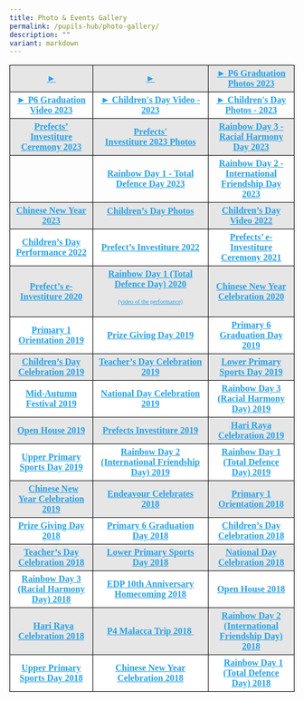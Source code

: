 ```yaml
---
title: Photo & Events Gallery
permalink: /pupils-hub/photo-gallery/
description: ""
variant: markdown
---
```

<table border="0" style="box-sizing:inherit;border-collapse:collapse;border-spacing:0;max-width:100%;color:#222;font-family:&quot;font-style:normal;font-variant-ligatures:normal;font-variant-caps:normal;font-weight:400;letter-spacing:normal;orphans:2;text-align:start;text-transform:none;white-space:normal;widows:2;word-spacing:0;-webkit-text-stroke-width:0;background-color:#fff;text-decoration-thickness:initial;text-decoration-style:initial;text-decoration-color:initial;width:799px;height:498px">
  <tbody style="box-sizing: inherit;">
		  <tr>
    <td valign="center" height="21" style="box-sizing: inherit; padding: 5px 10px; background: #e6e6e6;border: 1px solid #000; height: 21px; width: 247px; text-align: center;">
      <strong style="box-sizing: inherit; font-weight: 700;"><a href="" target="_blank" rel="noopener noreferrer" style="box-sizing: inherit; background-color: transparent; transition: all 0.25s ease-in-out 0s; text-decoration: underline; color: #25a0e8;">
      <b style="box-sizing: inherit; font-weight: 700;">► </b>
      </a> </strong></td><td valign="center" height="21" style="box-sizing: inherit; background: #e6e6e6;padding: 5px 10px; border: 1px solid #000; height: 21px; width: 247px; text-align: center;">
      <strong style="box-sizing: inherit; font-weight: 700;"><a href="" target="_blank" rel="noopener noreferrer" style="box-sizing: inherit; background-color: transparent; transition: all 0.25s ease-in-out 0s; text-decoration: underline; color: #25a0e8;">
      <b style="box-sizing: inherit; font-weight: 700;">► </b>
				</a> </strong></td>
    <td valign="center" height="21" style="box-sizing: inherit; padding: 5px 10px;background: #e6e6e6; border: 1px solid #000; height: 21px; width: 247px; text-align: center;">
      <strong style="box-sizing: inherit; font-weight: 700;"><a href="https://drive.google.com/drive/folders/1mEkoWNeBTYyzi9sY-BzahoYM1gBoM6K2?usp=sharing" target="_blank" rel="noopener noreferrer" style="box-sizing: inherit; background-color: transparent; transition: all 0.25s ease-in-out 0s; text-decoration: underline; color: #25a0e8;">
      <b style="box-sizing: inherit; font-weight: 700;">► P6 Graduation Photos 2023 </b>
				</a> </strong></td>
  </tr>
  <tr>
    <td valign="center" height="21" style="box-sizing: inherit; padding: 5px 10px; border: 1px solid #000; height: 21px; width: 247px; text-align: center;">
      <strong style="box-sizing: inherit; font-weight: 700;"><a href="https://www.youtube.com/watch?v=5abMGr3AAfo&quot;&quot;" target="_blank" rel="noopener noreferrer" style="box-sizing: inherit; background-color: transparent; transition: all 0.25s ease-in-out 0s; text-decoration: underline; color: #25a0e8;">
      <b style="box-sizing: inherit; font-weight: 700;">► P6 Graduation Video 2023 </b>
      </a> </strong></td><td valign="center" height="21" style="box-sizing: inherit; padding: 5px 10px; border: 1px solid #000; height: 21px; width: 247px; text-align: center;">
      <strong style="box-sizing: inherit; font-weight: 700;"><a href="https://www.youtube.com/watch?v=VCKHBtfwy_E" target="_blank" rel="noopener noreferrer" style="box-sizing: inherit; background-color: transparent; transition: all 0.25s ease-in-out 0s; text-decoration: underline; color: #25a0e8;">
      <b style="box-sizing: inherit; font-weight: 700;">► Children's Day Video - 2023</b>
				</a> </strong></td>
    <td valign="center" height="21" style="box-sizing: inherit; padding: 5px 10px; border: 1px solid #000; height: 21px; width: 247px; text-align: center;">
      <strong style="box-sizing: inherit; font-weight: 700;"><a href="https://photos.app.goo.gl/H9oWVfUn4zvWiyr78" target="_blank" rel="noopener noreferrer" style="box-sizing: inherit; background-color: transparent; transition: all 0.25s ease-in-out 0s; text-decoration: underline; color: #25a0e8;">
      <b style="box-sizing: inherit; font-weight: 700;">► Children's Day Photos - 2023</b>
				</a> </strong></td>
  </tr>
  <tr>
    <td valign="center" height="21" style="box-sizing: inherit; padding: 5px 10px; border: 1px solid #000; height: 21px; width: 247px; text-align: center;background: #e6e6e6;">
      <strong style="box-sizing: inherit; font-weight: 700;"><a href="https://www.youtube.com/watch?v=Dr6oX1Ih3HI" target="_blank" rel="noopener noreferrer" style="box-sizing: inherit; background-color: transparent; transition: all 0.25s ease-in-out 0s; text-decoration: underline; color: #25a0e8;">
      <b style="box-sizing: inherit; font-weight: 700;">Prefects’ Investiture Ceremony 2023</b>
      </a> </strong></td><td valign="center" height="21" style="box-sizing: inherit; background: #e6e6e6;padding: 5px 10px; border: 1px solid #000; height: 21px; width: 247px; text-align: center;">
      <strong style="box-sizing: inherit; font-weight: 700;"><a href="https://drive.google.com/drive/folders/1dujtr26ibk4wjdgCZQ7lrkh2qMyLAVks?usp=sharing" target="_blank" rel="noopener noreferrer" style="box-sizing: inherit; background-color: transparent; transition: all 0.25s ease-in-out 0s; text-decoration: underline; color: #25a0e8;">
      <b style="box-sizing: inherit; font-weight: 700;">Prefects' Investiture&nbsp;2023&nbsp;Photos</b>
				</a> </strong></td>
    <td valign="center" height="21" style="box-sizing: inherit; background: #e6e6e6;padding: 5px 10px; border: 1px solid #000; height: 21px; width: 247px; text-align: center;">
      <strong style="box-sizing: inherit; font-weight: 700;"><a href="https://www.youtube.com/watch?v=OkuA-RqzGlo" target="_blank" rel="noopener noreferrer" style="box-sizing: inherit; background-color: transparent; transition: all 0.25s ease-in-out 0s; text-decoration: underline; color: #25a0e8;">
      <b style="box-sizing: inherit; font-weight: 700;">Rainbow Day 3 - Racial Harmony Day 2023</b>
				</a> </strong></td>
  </tr>
   
  <tr><td valign="center" height="21" style="box-sizing: inherit; padding: 5px 10px; border: 1px solid #000; height: 21px; width: 247px; text-align: center;">
      <strong style="box-sizing: inherit; font-weight: 700;">
      <a href="" target="_blank" rel="noopener noreferrer" style="box-sizing: inherit; background-color: transparent; transition: all 0.25s ease-in-out 0s; text-decoration: underline; color: #25a0e8;">
      <b style="box-sizing: inherit; font-weight: 700;"></b>
      </a>
      </strong>
    </td>  
    <td valign="center" height="21" style="box-sizing: inherit; padding: 5px 10px; border: 1px solid #000; height: 21px; width: 247px; text-align: center;">
      <strong style="box-sizing: inherit; font-weight: 700;">
      <a href="https://photos.app.goo.gl/1FFc2siZjE4WwA289" target="_blank" rel="noopener noreferrer" style="box-sizing: inherit; background-color: transparent; transition: all 0.25s ease-in-out 0s; text-decoration: underline; color: #25a0e8;">
      <b style="box-sizing: inherit; font-weight: 700;">Rainbow Day 1 - Total Defence Day 2023</b>
      </a>
      </strong>
    </td>
    <td valign="center" height="21" style="box-sizing: inherit; padding: 5px 10px; border: 1px solid #000; height: 21px; width: 247px; text-align: center;">
      <strong style="box-sizing: inherit; font-weight: 700;">
      <a href="https://youtu.be/4brASnTUud8" target="_blank" rel="noopener noreferrer" style="box-sizing: inherit; background-color: transparent; transition: all 0.25s ease-in-out 0s; text-decoration: underline; color: #25a0e8;">
      <b style="box-sizing: inherit; font-weight: 700;">Rainbow Day 2 - International Friendship Day 2023</b>
      </a>
      </strong>
    </td>
    </tr><tr style="box-sizing: inherit; background: #e6e6e6;">
      <td valign="center" height="21" style="box-sizing: inherit; padding: 5px 10px; border: 1px solid #000; height: 21px; width: 247px; text-align: center;">
        <strong style="box-sizing: inherit; font-weight: 700;">
        <a href="https://photos.app.goo.gl/HHocnvTuf5Rb8kZy6" target="_blank" rel="noopener noreferrer" style="box-sizing: inherit; background-color: transparent; transition: all 0.25s ease-in-out 0s; text-decoration: underline; color: #25a0e8;">
        <b style="box-sizing: inherit; font-weight: 700;">Chinese New Year 2023</b>
        </a>
        </strong>
      </td>
      <td style="box-sizing: inherit; padding: 5px 10px; border: 1px solid #000; height: 21px; width: 267px; text-align: center;">
        <strong style="box-sizing: inherit; font-weight: 700;">
        <a href="https://photos.app.goo.gl/3jeHjuTzqWo3Sorb7" target="_blank" rel="noopener noreferrer" style="box-sizing: inherit; background-color: transparent; transition: all 0.25s ease-in-out 0s; text-decoration: underline; color: #25a0e8;">
        <b style="box-sizing: inherit; font-weight: 700;">Children’s Day Photos</b>
        </a>
        </strong>
        <p style="box-sizing: inherit; font-size: 1em;"></p>
      </td>
      <td style="box-sizing: inherit; padding: 5px 10px; border: 1px solid #000; height: 21px; width: 263px; text-align: center;">
        <a href="https://youtu.be/JRZ3Y81HYL4" target="_blank" rel="noopener noreferrer" style="box-sizing: inherit; background-color: transparent; transition: all 0.25s ease-in-out 0s; text-decoration: underline; color: #25a0e8;">
        <strong style="box-sizing: inherit; font-weight: 700;">
        <b style="box-sizing: inherit; font-weight: 700;">Children’s Day Video 2022</b>
        </strong>
        </a>
      </td>
    </tr>
    <tr style="box-sizing: inherit; background: #fff;">
      <td style="box-sizing: inherit; padding: 5px 10px; border: 1px solid #000; width: 263px; text-align: center;">
        <strong style="box-sizing: inherit; font-weight: 700;">
        <b style="box-sizing: inherit; font-weight: 700;">
        <a href="https://youtu.be/r0q3ewxuKNo" target="_blank" rel="noopener noreferrer" style="box-sizing: inherit; background-color: transparent; transition: all 0.25s ease-in-out 0s; text-decoration: underline; color: #25a0e8;">
        Children’s Day Performance 2022
        </a>
        <br style="box-sizing: inherit;">
        </b>
        </strong>
      </td>
      <td style="box-sizing: inherit; padding: 5px 10px; border: 1px solid #000; width: 263px; text-align: center;">
        <strong style="box-sizing: inherit; font-weight: 700;">
        <b style="box-sizing: inherit; font-weight: 700;">
        <a href="https://youtu.be/UsolL1ErW-o" target="_blank" rel="noopener noreferrer" style="box-sizing: inherit; background-color: transparent; transition: all 0.25s ease-in-out 0s; text-decoration: underline; color: #25a0e8;">
        Prefect’s Investiture 2022
        </a>
        <br style="box-sizing: inherit;">
        </b>
        </strong>
      </td>
      <td style="box-sizing: inherit; padding: 5px 10px; border: 1px solid #000; width: 263px; text-align: center;">
        <strong style="box-sizing: inherit; font-weight: 700;">
        <b style="box-sizing: inherit; font-weight: 700;">
        <a href="https://youtu.be/mA7TnK2MSSs" target="_blank" rel="noopener noreferrer" style="box-sizing: inherit; background-color: transparent; transition: all 0.25s ease-in-out 0s; text-decoration: underline; color: #25a0e8;">
        Prefects’ e-Investiture Ceremony 2021
        </a>
        <br style="box-sizing: inherit;">
        </b>
        </strong>
      </td>
    </tr>
    <tr style="box-sizing: inherit; background: #e6e6e6;">
      <td valign="center" height="21" style="box-sizing: inherit; padding: 5px 10px; border: 1px solid #000; height: 21px; width: 247px; text-align: center;">
        <strong style="box-sizing: inherit; font-weight: 700;">
        <a href="https://www.youtube.com/watch?v=AUzKmqPVeA4" data-wplink-edit="true" style="box-sizing: inherit; background-color: transparent; transition: all 0.25s ease-in-out 0s; text-decoration: underline; color: #25a0e8;">
        Prefect’s e-Investiture 2020
        </a>
        </strong>
      </td>
      <td style="box-sizing: inherit; padding: 5px 10px; border: 1px solid #000; height: 21px; width: 267px; text-align: center;">
        <strong style="box-sizing: inherit; font-weight: 700;">
        <a href="https://photos.app.goo.gl/DzYha47DnouMP4TP8" target="_blank" rel="noopener noreferrer" style="box-sizing: inherit; background-color: transparent; transition: all 0.25s ease-in-out 0s; text-decoration: underline; color: #25a0e8;">
        <b style="box-sizing: inherit; font-weight: 700;">Rainbow Day 1 (Total Defence Day) 2020</b>
        </a>
        </strong>
        <p style="box-sizing: inherit; font-size: 1em;"></p>
        <p style="box-sizing: inherit; font-size: 1em;">
          <a href="https://youtu.be/DtWGrG3ohng" target="_blank" rel="noopener noreferrer" style="box-sizing: inherit; background-color: transparent; transition: all 0.25s ease-in-out 0s; text-decoration: underline; color: #25a0e8;">
          <span style="box-sizing: inherit; font-size: 8pt;">(video of the performance)</span>
          </a>
        </p>
      </td>
      <td style="box-sizing: inherit; padding: 5px 10px; border: 1px solid #000; height: 21px; width: 263px; text-align: center;">
        <a href="https://photos.app.goo.gl/eSLXhm4cwf4iaZUcA" target="_blank" rel="noopener noreferrer" style="box-sizing: inherit; background-color: transparent; transition: all 0.25s ease-in-out 0s; text-decoration: underline; color: #25a0e8;">
        <strong style="box-sizing: inherit; font-weight: 700;">
        <b style="box-sizing: inherit; font-weight: 700;">Chinese New Year Celebration 2020</b>
        </strong>
        </a>
      </td>
    </tr>
    <tr style="box-sizing: inherit; background: #fff;">
      <td valign="center" height="21" style="box-sizing: inherit; padding: 5px 10px; border: 1px solid #000; height: 21px; width: 247px; text-align: center;">
        <strong style="box-sizing: inherit; font-weight: 700;">
        <b style="box-sizing: inherit; font-weight: 700;">
        <a href="https://photos.app.goo.gl/GSR9ejt5soopDyhz9" target="_blank" rel="noopener noreferrer" style="box-sizing: inherit; background-color: transparent; transition: all 0.25s ease-in-out 0s; text-decoration: underline; color: #25a0e8;">
        Primary 1 Orientation 2019
        </a>
        </b>
        </strong>
      </td>
      <td style="box-sizing: inherit; padding: 5px 10px; border: 1px solid #000; height: 21px; width: 267px; text-align: center;">
        <strong style="box-sizing: inherit; font-weight: 700;">
        <a href="https://photos.app.goo.gl/tEzBDjTJU1nKFfRD8" target="_blank" rel="noopener noreferrer" style="box-sizing: inherit; background-color: transparent; transition: all 0.25s ease-in-out 0s; text-decoration: underline; color: #25a0e8;">
        Prize Giving Day 2019
        </a>
        </strong>
      </td>
      <td style="box-sizing: inherit; padding: 5px 10px; border: 1px solid #000; height: 21px; width: 263px; text-align: center;">
        <strong style="box-sizing: inherit; font-weight: 700;">
        <b style="box-sizing: inherit; font-weight: 700;">
        <a href="https://photos.app.goo.gl/4aRaKLekAuRc6WkZ8" target="_blank" rel="noopener noreferrer" style="box-sizing: inherit; background-color: transparent; transition: all 0.25s ease-in-out 0s; text-decoration: underline; color: #25a0e8;">
        Primary 6 Graduation Day 2019
        </a>
        </b>
        </strong>
      </td>
    </tr>
    <tr style="box-sizing: inherit; background: #e6e6e6;">
      <td valign="center" height="21" style="box-sizing: inherit; padding: 5px 10px; border: 1px solid #000; height: 21px; width: 247px; text-align: center;">
        <a href="https://photos.app.goo.gl/v4vemNkyjkzczisr7" target="_blank" rel="noopener noreferrer" style="box-sizing: inherit; background-color: transparent; transition: all 0.25s ease-in-out 0s; text-decoration: underline; color: #25a0e8;">
        <strong style="box-sizing: inherit; font-weight: 700;">Children’s Day Celebration 2019</strong>
        </a>
      </td>
      <td style="box-sizing: inherit; padding: 5px 10px; border: 1px solid #000; height: 21px; width: 267px; text-align: center;">
        <a href="https://photos.app.goo.gl/VSs5KoNvSsXBWpz89" target="_blank" rel="noopener noreferrer" style="box-sizing: inherit; background-color: transparent; transition: all 0.25s ease-in-out 0s; text-decoration: underline; color: #25a0e8;">
        <strong style="box-sizing: inherit; font-weight: 700;">Teacher’s Day Celebration 2019</strong>
        </a>
      </td>
      <td style="box-sizing: inherit; padding: 5px 10px; border: 1px solid #000; height: 21px; width: 263px; text-align: center;">
        <a href="https://photos.app.goo.gl/4mdzC2CnekqysWL5A" target="_blank" rel="noopener noreferrer" style="box-sizing: inherit; background-color: transparent; transition: all 0.25s ease-in-out 0s; text-decoration: underline; color: #25a0e8;">
        <strong style="box-sizing: inherit; font-weight: 700;">
        <b style="box-sizing: inherit; font-weight: 700;">Lower Primary Sports Day 2019</b>
        </strong>
        </a>
      </td>
    </tr>
    <tr style="box-sizing: inherit; background: #fff;">
      <td valign="center" height="21" style="box-sizing: inherit; padding: 5px 10px; border: 1px solid #000; height: 21px; width: 247px; text-align: center;">
        <a href="https://photos.app.goo.gl/PPUPH4ozwEXFSFucA" target="_blank" rel="noopener noreferrer" style="box-sizing: inherit; background-color: transparent; transition: all 0.25s ease-in-out 0s; text-decoration: underline; color: #25a0e8;">
        <strong style="box-sizing: inherit; font-weight: 700;">
        <b style="box-sizing: inherit; font-weight: 700;">Mid-Autumn Festival 2019</b>
        </strong>
        </a>
      </td>
      <td style="box-sizing: inherit; padding: 5px 10px; border: 1px solid #000; height: 21px; width: 267px; text-align: center;">
        <strong style="box-sizing: inherit; font-weight: 700;">
        <a href="https://photos.app.goo.gl/k65iKEh8B4R2GqUe9" target="_blank" rel="noopener noreferrer" style="box-sizing: inherit; background-color: transparent; transition: all 0.25s ease-in-out 0s; text-decoration: underline; color: #25a0e8;">
        <b style="box-sizing: inherit; font-weight: 700;">National Day Celebration 2019</b>
        </a>
        </strong>
      </td>
      <td style="box-sizing: inherit; padding: 5px 10px; border: 1px solid #000; height: 21px; width: 263px; text-align: center;">
        <strong style="box-sizing: inherit; font-weight: 700;">
        <b style="box-sizing: inherit; font-weight: 700;">
        <a href="https://photos.app.goo.gl/i1S7dX96kqgnrmHG7" target="_blank" rel="noopener noreferrer" style="box-sizing: inherit; background-color: transparent; transition: all 0.25s ease-in-out 0s; text-decoration: underline; color: #25a0e8;">
        Rainbow Day 3 (Racial Harmony Day) 2019
        </a>
        </b>
        </strong>
      </td>
    </tr>
    <tr style="box-sizing: inherit; background: #e6e6e6;">
      <td valign="center" height="21" style="box-sizing: inherit; padding: 5px 10px; border: 1px solid #000; height: 21px; width: 247px; text-align: center;">
        <strong style="box-sizing: inherit; font-weight: 700;">
        <b style="box-sizing: inherit; font-weight: 700;">
        <a href="https://photos.app.goo.gl/XYiutEvCEjXBV3UXA" target="_blank" rel="noopener noreferrer" style="box-sizing: inherit; background-color: transparent; transition: all 0.25s ease-in-out 0s; text-decoration: underline; color: #25a0e8;">
        Open House 2019
        </a>
        </b>
        </strong>
      </td>
      <td style="box-sizing: inherit; padding: 5px 10px; border: 1px solid #000; height: 21px; width: 267px; text-align: center;">
        <a href="https://photos.app.goo.gl/NqMGBpKx5BMqAV1U9" target="_blank" rel="noopener noreferrer" style="box-sizing: inherit; background-color: transparent; transition: all 0.25s ease-in-out 0s; text-decoration: underline; color: #25a0e8;">
        <strong style="box-sizing: inherit; font-weight: 700;">Prefects Investiture 2019</strong>
        </a>
      </td>
      <td style="box-sizing: inherit; padding: 5px 10px; border: 1px solid #000; height: 21px; width: 263px; text-align: center;">
        <strong style="box-sizing: inherit; font-weight: 700;">
        <b style="box-sizing: inherit; font-weight: 700;">
        <a href="https://photos.app.goo.gl/5g3apHZ9Ejgg7cJt5" target="_blank" rel="noopener noreferrer" style="box-sizing: inherit; background-color: transparent; transition: all 0.25s ease-in-out 0s; text-decoration: underline; color: #25a0e8;">
        Hari Raya Celebration 2019
        </a>
        </b>
        </strong>
      </td>
    </tr>
    <tr style="box-sizing: inherit; background: #fff;">
      <td valign="center" height="21" style="box-sizing: inherit; padding: 5px 10px; border: 1px solid #000; height: 21px; width: 247px; text-align: center;">
        <strong style="box-sizing: inherit; font-weight: 700;">
        <a href="https://photos.app.goo.gl/6xGJr3FeHsxyjY5YA" target="_blank" rel="noopener noreferrer" style="box-sizing: inherit; background-color: transparent; transition: all 0.25s ease-in-out 0s; text-decoration: underline; color: #25a0e8;">
        Upper Primary Sports Day 2019
        </a>
        </strong>
      </td>
      <td style="box-sizing: inherit; padding: 5px 10px; border: 1px solid #000; height: 21px; width: 267px; text-align: center;">
        <strong style="box-sizing: inherit; font-weight: 700;">
        <a href="https://photos.app.goo.gl/U9aKCqgtqT78WJFq9" target="_blank" rel="noopener noreferrer" style="box-sizing: inherit; background-color: transparent; transition: all 0.25s ease-in-out 0s; text-decoration: underline; color: #25a0e8;">
        Rainbow Day 2 (International Friendship Day) 2019
        </a>
        </strong>
      </td>
      <td style="box-sizing: inherit; padding: 5px 10px; border: 1px solid #000; height: 21px; width: 263px; text-align: center;">
        <a href="https://photos.app.goo.gl/6cbU7ZeHQ82jWXJo6" target="_blank" rel="noopener noreferrer" style="box-sizing: inherit; background-color: transparent; transition: all 0.25s ease-in-out 0s; text-decoration: underline; color: #25a0e8;">
        <strong style="box-sizing: inherit; font-weight: 700;">
        <b style="box-sizing: inherit; font-weight: 700;">Rainbow Day 1 (Total Defence Day) 2019</b>
        </strong>
        </a>
      </td>
    </tr>
    <tr style="box-sizing: inherit; background: #e6e6e6;">
      <td valign="center" height="21" style="box-sizing: inherit; padding: 5px 10px; border: 1px solid #000; height: 21px; width: 247px; text-align: center;">
        <strong style="box-sizing: inherit; font-weight: 700;">
        <b style="box-sizing: inherit; font-weight: 700;">
        &nbsp;
        <a href="https://photos.app.goo.gl/ZbCJwG4Bgr1np2iQ8" target="_blank" rel="noopener noreferrer" style="box-sizing: inherit; background-color: transparent; transition: all 0.25s ease-in-out 0s; text-decoration: underline; color: #25a0e8;">
        Chinese New Year Celebration 2019
        </a>
        </b>
        </strong>
      </td>
      <td style="box-sizing: inherit; padding: 5px 10px; border: 1px solid #000; height: 21px; width: 267px; text-align: center;">
        <strong style="box-sizing: inherit; font-weight: 700;">
        <a href="https://photos.app.goo.gl/QaEmhWdqRQPDLhQb6" target="_blank" rel="noopener noreferrer" style="box-sizing: inherit; background-color: transparent; transition: all 0.25s ease-in-out 0s; text-decoration: underline; color: #25a0e8;">
        Endeavour Celebrates 2018
        </a>
        </strong>
      </td>
      <td style="box-sizing: inherit; padding: 5px 10px; border: 1px solid #000; height: 21px; width: 263px; text-align: center;">
        <strong style="box-sizing: inherit; font-weight: 700;">
        <b style="box-sizing: inherit; font-weight: 700;">
        <a href="https://photos.app.goo.gl/4RsKMqxqLGCt5XdG6" target="_blank" rel="noopener noreferrer" style="box-sizing: inherit; background-color: transparent; transition: all 0.25s ease-in-out 0s; text-decoration: underline; color: #25a0e8;">
        Primary 1 Orientation 2018
        </a>
        </b>
        </strong>
      </td>
    </tr>
    <tr style="box-sizing: inherit; background: #fff;">
      <td valign="center" height="21" style="box-sizing: inherit; padding: 5px 10px; border: 1px solid #000; height: 21px; width: 247px; text-align: center;">
        <a href="https://photos.app.goo.gl/68f7ntFi2Nc3YxF79" target="_blank" rel="noopener noreferrer" style="box-sizing: inherit; background-color: transparent; transition: all 0.25s ease-in-out 0s; text-decoration: underline; color: #25a0e8;">
        <strong style="box-sizing: inherit; font-weight: 700;">Prize Giving Day 2018</strong>
        </a>
      </td>
      <td style="box-sizing: inherit; padding: 5px 10px; border: 1px solid #000; height: 21px; width: 267px; text-align: center;">
        <a href="https://photos.app.goo.gl/7sDtqA4VTdPVnboC8" target="_blank" rel="noopener noreferrer" style="box-sizing: inherit; background-color: transparent; transition: all 0.25s ease-in-out 0s; text-decoration: underline; color: #25a0e8;">
        <strong style="box-sizing: inherit; font-weight: 700;">Primary 6 Graduation Day 2018</strong>
        </a>
      </td>
      <td style="box-sizing: inherit; padding: 5px 10px; border: 1px solid #000; height: 21px; width: 263px; text-align: center;">
        <a href="https://photos.app.goo.gl/myuu4tCwwwoMtzkq8" target="_blank" rel="noopener noreferrer" style="box-sizing: inherit; background-color: transparent; transition: all 0.25s ease-in-out 0s; text-decoration: underline; color: #25a0e8;">
        <strong style="box-sizing: inherit; font-weight: 700;">Children’s Day Celebration 2018</strong>
        </a>
        <b style="box-sizing: inherit; font-weight: 700;"></b>
      </td>
    </tr>
    <tr style="box-sizing: inherit; background: #e6e6e6;">
      <td valign="center" height="21" style="box-sizing: inherit; padding: 5px 10px; border: 1px solid #000; height: 21px; width: 247px; text-align: center;">
        <a href="https://photos.app.goo.gl/se1K35LWD3S2gbrP7" target="_blank" rel="noopener noreferrer" style="box-sizing: inherit; background-color: transparent; transition: all 0.25s ease-in-out 0s; text-decoration: underline; color: #25a0e8;">
        <strong style="box-sizing: inherit; font-weight: 700;">Teacher’s Day Celebration 2018</strong>
        </a>
      </td>
      <td style="box-sizing: inherit; padding: 5px 10px; border: 1px solid #000; height: 21px; width: 267px; text-align: center;">
        <a href="https://photos.app.goo.gl/52b2YTK2aspcWMYS9" target="_blank" rel="noopener noreferrer" style="box-sizing: inherit; background-color: transparent; transition: all 0.25s ease-in-out 0s; text-decoration: underline; color: #25a0e8;">
        <strong style="box-sizing: inherit; font-weight: 700;">
        <b style="box-sizing: inherit; font-weight: 700;">Lower Primary Sports Day 2018</b>
        </strong>
        </a>
      </td>
      <td style="box-sizing: inherit; padding: 5px 10px; border: 1px solid #000; height: 21px; width: 263px; text-align: center;">
        <a href="https://photos.app.goo.gl/x3AKVCWJEXFf75ycA" target="_blank" rel="noopener noreferrer" style="box-sizing: inherit; background-color: transparent; transition: all 0.25s ease-in-out 0s; text-decoration: underline; color: #25a0e8;">
        <strong style="box-sizing: inherit; font-weight: 700;">
        <b style="box-sizing: inherit; font-weight: 700;">National Day Celebration 2018</b>
        </strong>
        </a>
      </td>
    </tr>
    <tr style="box-sizing: inherit; background: #fff;">
      <td valign="center" height="21" style="box-sizing: inherit; padding: 5px 10px; border: 1px solid #000; height: 21px; width: 247px; text-align: center;">
        <strong style="box-sizing: inherit; font-weight: 700;">
        <a href="https://photos.app.goo.gl/J1FtsUGrgMAVjqQ4A" target="_blank" rel="noopener noreferrer" style="box-sizing: inherit; background-color: transparent; transition: all 0.25s ease-in-out 0s; text-decoration: underline; color: #25a0e8;">
        Rainbow Day 3 (Racial Harmony Day) 2018
        </a>
        </strong>
      </td>
      <td style="box-sizing: inherit; padding: 5px 10px; border: 1px solid #000; height: 21px; width: 267px; text-align: center;">
        <a href="https://photos.app.goo.gl/LuZH7zZYeFxk1NWW6" target="_blank" rel="noopener noreferrer" style="box-sizing: inherit; background-color: transparent; transition: all 0.25s ease-in-out 0s; text-decoration: underline; color: #25a0e8;">
        <strong style="box-sizing: inherit; font-weight: 700;">
        <b style="box-sizing: inherit; font-weight: 700;">EDP 10th Anniversary Homecoming 2018</b>
        </strong>
        </a>
      </td>
      <td style="box-sizing: inherit; padding: 5px 10px; border: 1px solid #000; height: 21px; width: 263px; text-align: center;">
        <strong style="box-sizing: inherit; font-weight: 700;">
        <b style="box-sizing: inherit; font-weight: 700;">
        <a href="https://photos.app.goo.gl/Mc4zncnDQStZCKon8" target="_blank" rel="noopener noreferrer" style="box-sizing: inherit; background-color: transparent; transition: all 0.25s ease-in-out 0s; text-decoration: underline; color: #25a0e8;">
        Open House 2018
        </a>
        </b>
        </strong>
      </td>
    </tr>
    <tr style="box-sizing: inherit; background: #e6e6e6;">
      <td valign="center" height="21" style="box-sizing: inherit; padding: 5px 10px; border: 1px solid #000; height: 21px; width: 247px; text-align: center;">
        &nbsp;
        <a href="https://photos.app.goo.gl/B97Un8fL43jxccfg6" target="_blank" rel="noopener noreferrer" style="box-sizing: inherit; background-color: transparent; transition: all 0.25s ease-in-out 0s; text-decoration: underline; color: #25a0e8;">
        <strong style="box-sizing: inherit; font-weight: 700;">
        <b style="box-sizing: inherit; font-weight: 700;">Hari Raya Celebration 2018</b>
        </strong>
        </a>
      </td>
      <td style="box-sizing: inherit; padding: 5px 10px; border: 1px solid #000; height: 21px; width: 267px; text-align: center;">
        <strong style="box-sizing: inherit; font-weight: 700;">
        <b style="box-sizing: inherit; font-weight: 700;">
        <a href="https://photos.app.goo.gl/zvZs4Eeh7TEJm0qH3" target="_blank" rel="noopener noreferrer" style="box-sizing: inherit; background-color: transparent; transition: all 0.25s ease-in-out 0s; text-decoration: underline; color: #25a0e8;">
        P4 Malacca Trip 2018&nbsp;
        </a>
        </b>
        </strong>
      </td>
      <td style="box-sizing: inherit; padding: 5px 10px; border: 1px solid #000; height: 21px; width: 263px; text-align: center;">
        <strong style="box-sizing: inherit; font-weight: 700;">
        <b style="box-sizing: inherit; font-weight: 700;">
        <a href="https://photos.app.goo.gl/YcdSglh7sCruNFHw1" target="_blank" rel="noopener noreferrer" style="box-sizing: inherit; background-color: transparent; transition: all 0.25s ease-in-out 0s; text-decoration: underline; color: #25a0e8;">
        Rainbow Day 2 (International Friendship Day) 2018
        </a>
        </b>
        </strong>
      </td>
    </tr>
    <tr style="box-sizing: inherit; background: #fff;">
      <td valign="center" height="21" style="box-sizing: inherit; padding: 5px 10px; border: 1px solid #000; height: 21px; width: 247px; text-align: center;">
        <strong style="box-sizing: inherit; font-weight: 700;">
        <a href="https://photos.app.goo.gl/ZDmPMvoQRSRyFN7B3" target="_blank" rel="noopener noreferrer" style="box-sizing: inherit; background-color: transparent; transition: all 0.25s ease-in-out 0s; text-decoration: underline; color: #25a0e8;">
        Upper Primary Sports Day 2018
        </a>
        </strong>
      </td>
      <td style="box-sizing: inherit; padding: 5px 10px; border: 1px solid #000; height: 21px; width: 267px; text-align: center;">
        <strong style="box-sizing: inherit; font-weight: 700;">
        <b style="box-sizing: inherit; font-weight: 700;">
        <a href="https://photos.app.goo.gl/quO6YEIlu2wCBbwn1" target="_blank" rel="noopener noreferrer" style="box-sizing: inherit; background-color: transparent; transition: all 0.25s ease-in-out 0s; text-decoration: underline; color: #25a0e8;">
        Chinese New Year Celebration 2018
        </a>
        </b>
        </strong>
      </td>
      <td style="box-sizing: inherit; padding: 5px 10px; border: 1px solid #000; height: 21px; width: 263px; text-align: center;">
        &nbsp;
        <strong style="box-sizing: inherit; font-weight: 700;">
        <a href="https://photos.app.goo.gl/5k6tCJvoHaxAayFj2" target="_blank" rel="noopener noreferrer" style="box-sizing: inherit; background-color: transparent; transition: all 0.25s ease-in-out 0s; text-decoration: underline; color: #25a0e8;">
        Rainbow Day 1 (Total Defence Day) 2018
        </a>
        </strong>
      </td>
    </tr>
  </tbody>
</table>